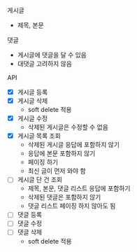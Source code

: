 게시글

- 제목, 본문

댓글

- 게시글에 댓글을 달 수 있음
- 대댓글 고려하지 않음

API

- [x] 게시글 등록
- [x] 게시글 삭제
    - soft delete 적용
- [x] 게시글 수정
    - 삭제된 게시글은 수정할 수 없음
- [x] 게시글 목록 조회
    - 삭제된 게시글 응답에 포함하지 않기
    - 응답에 본문 포함하지 않기
    - 페이징 하기
    - 최신 글이 먼저 와야 함
- [ ] 게시글 단 건 조회
    - 제목, 본문, 댓글 리스트 응답에 포함하기
    - 삭제된 댓글은 포함하지 않기
    - 댓글 리스트 페이징 하지 않아도 됨
- [ ] 댓글 등록
- [ ] 댓글 수정
- [ ] 댓글 삭제
    - soft delete 적용
